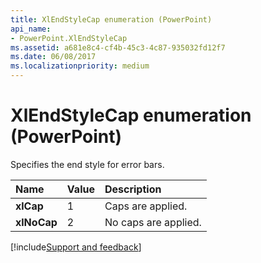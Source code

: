 ```yaml
---
title: XlEndStyleCap enumeration (PowerPoint)
api_name:
- PowerPoint.XlEndStyleCap
ms.assetid: a681e8c4-cf4b-45c3-4c87-935032fd12f7
ms.date: 06/08/2017
ms.localizationpriority: medium
---
```



# XlEndStyleCap enumeration (PowerPoint)

Specifies the end style for error bars.



|Name|Value|Description|
|:-----|:-----|:-----|
|**xlCap**|1|Caps are applied.|
|**xlNoCap**|2|No caps are applied.|

[!include[Support and feedback](~/includes/feedback-boilerplate.md)]